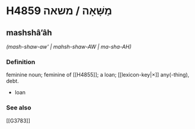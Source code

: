 # H4859 מַשָּׁאָה / משאה

## mashshâʼâh

_(mash-shaw-aw' | mahsh-shaw-AW | ma-sha-AH)_

### Definition

feminine noun; feminine of [[H4855]]; a loan; [[lexicon-key|×]] any(-thing), debt.

- loan
### See also

[[G3783]]

